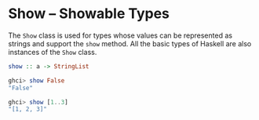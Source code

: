 # Show – Showable Types

The `Show` class is used for types whose values can be represented as strings and support the `show` method. All the basic types of Haskell are also instances of the `Show` class.

```haskell
show :: a -> StringList

ghci> show False
"False"

ghci> show [1..3]
"[1, 2, 3]"
```



